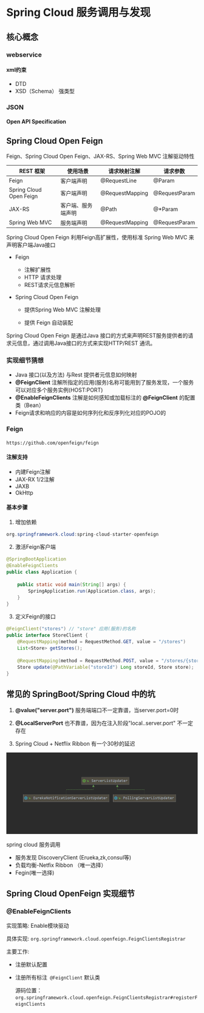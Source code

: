 #  Spring Cloud 服务调用与发现

## 核心概念





### webservice

#### xml约束

* DTD
* XSD（Schema） 强类型

### JSON

#### Open API Specification



## Spring Cloud Open Feign

Feign、Spring Cloud Open Feign、JAX-RS、Spring Web MVC 注解驱动特性

| REST 框架               | 使用场景           | 请求映射注解    | 请求参数      |
| ----------------------- | ------------------ | --------------- | ------------- |
| Feign                   | 客户端声明         | @RequestLine    | @Param        |
| Spring Cloud Open Feign | 客户端声明         | @RequestMapping | @RequestParam |
| JAX-RS                  | 客户端、服务端声明 | @Path           | @*Param       |
| Spring Web MVC          | 服务端声明         | @RequestMapping | @RequestParam |



Spring Cloud Open Feign 利用Feign高扩展性，使用标准 Spring Web MVC 来声明客户端Java接口

* Feign

  * 注解扩展性
  * HTTP 请求处理
  * REST请求元信息解析

* Spring Cloud Open Feign

  * 提供Spring Web MVC 注解处理

  * 提供 Feign 自动装配

    

Spring Cloud Open Feign 是通过Java 接口的方式来声明REST服务提供者的请求元信息，通过调用Java接口的方式来实现HTTP/REST 通讯。

### 实现细节猜想

* Java 接口(以及方法) 与Rest 提供者元信息如何映射
* **@FeignClient** 注解所指定的应用(服务)名称可能用到了服务发现，一个服务可以对应多个服务实例(HOST:PORT)
* **@EnableFeignClients** 注解是如何感知或加载标注的 **@FeignClient** 的配置类（Bean）
* Feign请求和响应的内容是如何序列化和反序列化对应的POJO的

### Feign
``https://github.com/openfeign/feign``

#### 注解支持

* 内建Feign注解
* JAX-RX 1/2注解
* JAXB
* OkHttp

#### 基本步骤

1.  增加依赖

   ```java
   org.springframework.cloud:spring-cloud-starter-openfeign
   ```

   

2.  激活Feign客户端

   ```java
   @SpringBootApplication
   @EnableFeignClients
   public class Application {
   
       public static void main(String[] args) {
           SpringApplication.run(Application.class, args);
       }
   }
   ```

   

3.  定义Feign的接口

   ```java
   @FeignClient("stores") // "store" 应用(服务)的名称
   public interface StoreClient {
       @RequestMapping(method = RequestMethod.GET, value = "/stores")
       List<Store> getStores();
   
       @RequestMapping(method = RequestMethod.POST, value = "/stores/{storeId}", consumes = "application/json")
       Store update(@PathVariable("storeId") Long storeId, Store store);
   }
   ```






## 常见的 SpringBoot/Spring Cloud 中的坑

1.  **@value("server.port")**  服务端端口不一定靠谱，当server.port=0时

2.  **@LocalServerPort** 也不靠谱，因为在注入阶段"local..server.port" 不一定存在

3.  Spring Cloud + Netflix Ribbon 有一个30秒的延迟

   ![image-20200414205530611](images\image-20200414205530611.png)



spring cloud 服务调用

* 服务发现 DiscoveryClient (Erueka,zk,consul等)
* 负载均衡-Netfix Ribbon （唯一选择）
* Fegin(唯一选择)





## Spring Cloud OpenFeign 实现细节

### @EnableFeignClients

实现策略: Enable模块驱动

具体实现:  ``org.springframework.cloud.openfeign.FeignClientsRegistrar``

主要工作: 

* 注册默认配置

*  注册所有标注`` @FeignClient`` 默认类

   源码位置：``org.springframework.cloud.openfeign.FeignClientsRegistrar#registerFeignClients`` 

  ​	




